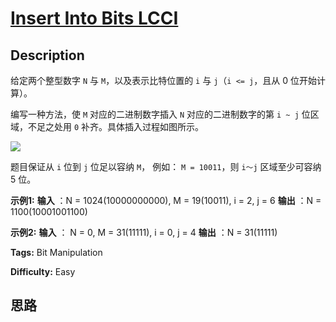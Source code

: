 # [Insert Into Bits LCCI][title]

## Description

给定两个整型数字 `N` 与 `M`，以及表示比特位置的 `i` 与 `j`（`i <= j`，且从 0 位开始计算）。

编写一种方法，使 `M` 对应的二进制数字插入 `N` 对应的二进制数字的第 `i ~ j` 位区域，不足之处用 `0` 补齐。具体插入过程如图所示。

![](https://pic.leetcode-cn.com/1610104070-NuLVQi-05.01.gif)

题目保证从 `i` 位到 `j` 位足以容纳 `M`， 例如： `M = 10011`，则 `i～j` 区域至少可容纳 5 位。

**示例1:**
            **输入** ：N = 1024(10000000000), M = 19(10011), i = 2, j = 6    **输出** ：N = 1100(10001001100)    

**示例2:**
            **输入** ： N = 0, M = 31(11111), i = 0, j = 4    **输出** ：N = 31(11111)    


**Tags:** Bit Manipulation

**Difficulty:** Easy

## 思路

[title]: https://leetcode-cn.com/problems/insert-into-bits-lcci
